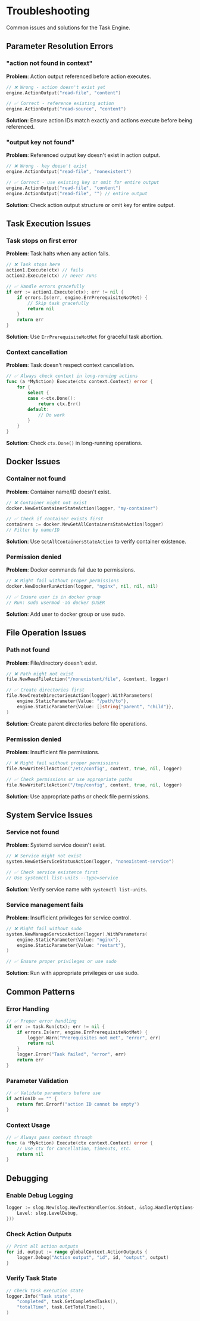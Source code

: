 # Troubleshooting

Common issues and solutions for the Task Engine.

## Parameter Resolution Errors

### "action not found in context"

**Problem**: Action output referenced before action executes.

```go
// ❌ Wrong - action doesn't exist yet
engine.ActionOutput("read-file", "content")

// ✅ Correct - reference existing action
engine.ActionOutput("read-source", "content")
```

**Solution**: Ensure action IDs match exactly and actions execute before being referenced.

### "output key not found"

**Problem**: Referenced output key doesn't exist in action output.

```go
// ❌ Wrong - key doesn't exist
engine.ActionOutput("read-file", "nonexistent")

// ✅ Correct - use existing key or omit for entire output
engine.ActionOutput("read-file", "content")
engine.ActionOutput("read-file", "") // entire output
```

**Solution**: Check action output structure or omit key for entire output.

## Task Execution Issues

### Task stops on first error

**Problem**: Task halts when any action fails.

```go
// ❌ Task stops here
action1.Execute(ctx) // fails
action2.Execute(ctx) // never runs

// ✅ Handle errors gracefully
if err := action1.Execute(ctx); err != nil {
    if errors.Is(err, engine.ErrPrerequisiteNotMet) {
        // Skip task gracefully
        return nil
    }
    return err
}
```

**Solution**: Use `ErrPrerequisiteNotMet` for graceful task abortion.

### Context cancellation

**Problem**: Task doesn't respect context cancellation.

```go
// ✅ Always check context in long-running actions
func (a *MyAction) Execute(ctx context.Context) error {
    for {
        select {
        case <-ctx.Done():
            return ctx.Err()
        default:
            // Do work
        }
    }
}
```

**Solution**: Check `ctx.Done()` in long-running operations.

## Docker Issues

### Container not found

**Problem**: Container name/ID doesn't exist.

```go
// ❌ Container might not exist
docker.NewGetContainerStateAction(logger, "my-container")

// ✅ Check if container exists first
containers := docker.NewGetAllContainersStateAction(logger)
// Filter by name/ID
```

**Solution**: Use `GetAllContainersStateAction` to verify container existence.

### Permission denied

**Problem**: Docker commands fail due to permissions.

```go
// ❌ Might fail without proper permissions
docker.NewDockerRunAction(logger, "nginx", nil, nil, nil)

// ✅ Ensure user is in docker group
// Run: sudo usermod -aG docker $USER
```

**Solution**: Add user to docker group or use sudo.

## File Operation Issues

### Path not found

**Problem**: File/directory doesn't exist.

```go
// ❌ Path might not exist
file.NewReadFileAction("/nonexistent/file", &content, logger)

// ✅ Create directories first
file.NewCreateDirectoriesAction(logger).WithParameters(
    engine.StaticParameter{Value: "/path/to"},
    engine.StaticParameter{Value: []string{"parent", "child"}},
)
```

**Solution**: Create parent directories before file operations.

### Permission denied

**Problem**: Insufficient file permissions.

```go
// ❌ Might fail without proper permissions
file.NewWriteFileAction("/etc/config", content, true, nil, logger)

// ✅ Check permissions or use appropriate paths
file.NewWriteFileAction("/tmp/config", content, true, nil, logger)
```

**Solution**: Use appropriate paths or check file permissions.

## System Service Issues

### Service not found

**Problem**: Systemd service doesn't exist.

```go
// ❌ Service might not exist
system.NewGetServiceStatusAction(logger, "nonexistent-service")

// ✅ Check service existence first
// Use systemctl list-units --type=service
```

**Solution**: Verify service name with `systemctl list-units`.

### Service management fails

**Problem**: Insufficient privileges for service control.

```go
// ❌ Might fail without sudo
system.NewManageServiceAction(logger).WithParameters(
    engine.StaticParameter{Value: "nginx"},
    engine.StaticParameter{Value: "restart"},
)

// ✅ Ensure proper privileges or use sudo
```

**Solution**: Run with appropriate privileges or use sudo.

## Common Patterns

### Error Handling

```go
// ✅ Proper error handling
if err := task.Run(ctx); err != nil {
    if errors.Is(err, engine.ErrPrerequisiteNotMet) {
        logger.Warn("Prerequisites not met", "error", err)
        return nil
    }
    logger.Error("Task failed", "error", err)
    return err
}
```

### Parameter Validation

```go
// ✅ Validate parameters before use
if actionID == "" {
    return fmt.Errorf("action ID cannot be empty")
}
```

### Context Usage

```go
// ✅ Always pass context through
func (a *MyAction) Execute(ctx context.Context) error {
    // Use ctx for cancellation, timeouts, etc.
    return nil
}
```

## Debugging

### Enable Debug Logging

```go
logger := slog.New(slog.NewTextHandler(os.Stdout, &slog.HandlerOptions{
    Level: slog.LevelDebug,
}))
```

### Check Action Outputs

```go
// Print all action outputs
for id, output := range globalContext.ActionOutputs {
    logger.Debug("Action output", "id", id, "output", output)
}
```

### Verify Task State

```go
// Check task execution state
logger.Info("Task state",
    "completed", task.GetCompletedTasks(),
    "totalTime", task.GetTotalTime(),
)
```
